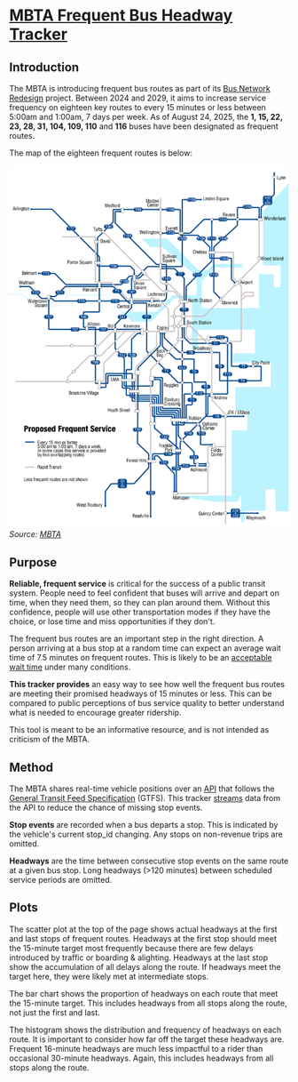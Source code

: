 # [MBTA Frequent Bus Headway Tracker](https://krmatt.github.io/gtfs/)

## Introduction

The MBTA is introducing frequent bus routes as part of its
[Bus Network Redesign](https://www.mbta.com/projects/bus-network-redesign) project. Between 2024 and 2029, it aims to
increase service frequency on eighteen key routes to every 15 minutes or less between 5:00am and 1:00am, 7 days per week.
As of August 24, 2025, the **1, 15, 22, 23, 28, 31, 104, 109, 110** and **116** buses have been designated as frequent 
routes.

The map of the eighteen frequent routes is below:

![Frequent Bus Route Map](/img/2024-3-25-proposed-frequent-bus-routes-map.png)
*Source: [MBTA](https://www.mbta.com/projects/bus-network-redesign/new-bus-network-map)*

## Purpose

**Reliable, frequent service** is critical for the success of a public transit system. People need to feel confident
that buses will arrive and depart on time, when they need them, so they can plan around them. Without this confidence,
people will use other transportation modes if they have the choice, or lose time and miss opportunities if they don't.

The frequent bus routes are an important step in the right direction. A person arriving at a bus stop at a random time
can expect an average wait time of 7.5 minutes on frequent routes. This is likely to be an
[acceptable wait time](https://www.academia.edu/download/102559117/pdf.pdf) under many conditions.

**This tracker provides** an easy way to see how well the frequent bus routes are meeting their promised headways of 15
minutes or less. This can be compared to public perceptions of bus service quality to better understand what is needed
to encourage greater ridership.

This tool is meant to be an informative resource, and is not intended as criticism of the MBTA.

## Method
The MBTA shares real-time vehicle positions over an [API](https://www.mbta.com/developers/v3-api) that follows the
[General Transit Feed Specification](https://gtfs.org/documentation/schedule/reference/) (GTFS). This tracker
[streams](https://www.mbta.com/developers/v3-api/streaming) data from the API to reduce the chance of missing stop
events.

**Stop events** are recorded when a bus departs a stop. This is indicated by the vehicle's current stop_id changing.
Any stops on non-revenue trips are omitted.

**Headways** are the time between consecutive stop events on the same route at a given bus stop. Long headways
(>120 minutes) between scheduled service periods are omitted.

## Plots
The scatter plot at the top of the page shows actual headways at the first and last stops of frequent routes. Headways
at the first stop should meet the 15-minute target most frequently because there are few delays introduced by traffic or
boarding & alighting. Headways at the last stop show the accumulation of all delays along the route. If headways meet
the target here, they were likely met at intermediate stops.

The bar chart shows the proportion of headways on each route that meet the 15-minute target. This includes headways from
all stops along the route, not just the first and last.

The histogram shows the distribution and frequency of headways on each route. It is important to consider how far off
the target these headways are. Frequent 16-minute headways are much less impactful to a rider than occasional 30-minute
headways. Again, this includes headways from all stops along the route.